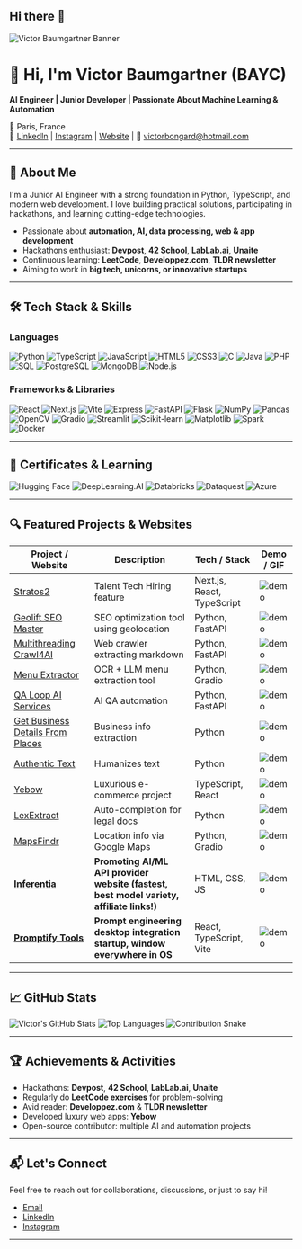 ## Hi there 👋

<!--
**VictorBaumgartner/VictorBaumgartner** is a ✨ _special_ ✨ repository because its `README.md` (this file) appears on your GitHub profile.

Here are some ideas to get you started:

- 🔭 I’m currently working on ...
- 🌱 I’m currently learning ...
- 👯 I’m looking to collaborate on ...
- 🤔 I’m looking for help with ...
- 💬 Ask me about ...
- 📫 How to reach me: ...
- 😄 Pronouns: ...
- ⚡ Fun fact: ...
-->

<!-- Profile Banner -->
![Victor Baumgartner Banner](https://example.com/your-banner-image.jpg)

# 👋 Hi, I'm Victor Baumgartner (BAYC)

**AI Engineer | Junior Developer | Passionate About Machine Learning & Automation**

📍 Paris, France  
🔗 [LinkedIn](https://www.linkedin.com/in/victor-bongard-2b9599334) | [Instagram](https://www.instagram.com/vic.bgd) | [Website](https://victorbaumgartner.com) | 📧 victorbongard@hotmail.com

---

## 🧠 About Me

I'm a Junior AI Engineer with a strong foundation in Python, TypeScript, and modern web development. I love building practical solutions, participating in hackathons, and learning cutting-edge technologies.

- Passionate about **automation, AI, data processing, web & app development**  
- Hackathons enthusiast: **Devpost**, **42 School**, **LabLab.ai**, **Unaite**  
- Continuous learning: **LeetCode**, **Developpez.com**, **TLDR newsletter**  
- Aiming to work in **big tech, unicorns, or innovative startups**

---

## 🛠️ Tech Stack & Skills

### Languages
![Python](https://img.shields.io/badge/-Python-3776AB?style=for-the-badge&logo=python&logoColor=white)
![TypeScript](https://img.shields.io/badge/-TypeScript-3178C6?style=for-the-badge&logo=typescript&logoColor=white)
![JavaScript](https://img.shields.io/badge/-JavaScript-F7DF1E?style=for-the-badge&logo=javascript&logoColor=black)
![HTML5](https://img.shields.io/badge/-HTML5-E34F26?style=for-the-badge&logo=html5&logoColor=white)
![CSS3](https://img.shields.io/badge/-CSS3-1572B6?style=for-the-badge&logo=css3&logoColor=white)
![C](https://img.shields.io/badge/-C-A8B9CC?style=for-the-badge&logo=c&logoColor=white)
![Java](https://img.shields.io/badge/-Java-007396?style=for-the-badge&logo=java&logoColor=white)
![PHP](https://img.shields.io/badge/-PHP-777BB4?style=for-the-badge&logo=php&logoColor=white)
![SQL](https://img.shields.io/badge/-SQL-FF0000?style=for-the-badge&logo=sqlite&logoColor=white)
![PostgreSQL](https://img.shields.io/badge/-PostgreSQL-336791?style=for-the-badge&logo=postgresql&logoColor=white)
![MongoDB](https://img.shields.io/badge/-MongoDB-47A248?style=for-the-badge&logo=mongodb&logoColor=white)
![Node.js](https://img.shields.io/badge/-Node.js-339933?style=for-the-badge&logo=node.js&logoColor=white)

### Frameworks & Libraries
![React](https://img.shields.io/badge/-React-61DAFB?style=for-the-badge&logo=react&logoColor=white)
![Next.js](https://img.shields.io/badge/-Next.js-000000?style=for-the-badge&logo=next.js&logoColor=white)
![Vite](https://img.shields.io/badge/-Vite-646CFF?style=for-the-badge&logo=vite&logoColor=white)
![Express](https://img.shields.io/badge/-Express-000000?style=for-the-badge&logo=express&logoColor=white)
![FastAPI](https://img.shields.io/badge/-FastAPI-009688?style=for-the-badge&logo=fastapi&logoColor=white)
![Flask](https://img.shields.io/badge/-Flask-000000?style=for-the-badge&logo=flask&logoColor=white)
![NumPy](https://img.shields.io/badge/-NumPy-013243?style=for-the-badge&logo=numpy&logoColor=white)
![Pandas](https://img.shields.io/badge/-Pandas-150458?style=for-the-badge&logo=pandas&logoColor=white)
![OpenCV](https://img.shields.io/badge/-OpenCV-5C3EE8?style=for-the-badge&logo=opencv&logoColor=white)
![Gradio](https://img.shields.io/badge/-Gradio-FF6C37?style=for-the-badge&logo=gradio&logoColor=white)
![Streamlit](https://img.shields.io/badge/-Streamlit-FF4B4B?style=for-the-badge&logo=streamlit&logoColor=white)
![Scikit-learn](https://img.shields.io/badge/-Scikit--learn-F7931E?style=for-the-badge&logo=scikit-learn&logoColor=white)
![Matplotlib](https://img.shields.io/badge/-Matplotlib-11557C?style=for-the-badge&logo=matplotlib&logoColor=white)
![Spark](https://img.shields.io/badge/-Apache%20Spark-E25A1C?style=for-the-badge&logo=apache-spark&logoColor=white)
![Docker](https://img.shields.io/badge/-Docker-2496ED?style=for-the-badge&logo=docker&logoColor=white)

---

## 🌟 Certificates & Learning

![Hugging Face](https://img.shields.io/badge/HuggingFace-FF9900?style=for-the-badge&logo=huggingface&logoColor=white)
![DeepLearning.AI](https://img.shields.io/badge/DeepLearning.AI-FF6F61?style=for-the-badge&logo=deeplearning.ai&logoColor=white)
![Databricks](https://img.shields.io/badge/Databricks-FF0000?style=for-the-badge&logo=databricks&logoColor=white)
![Dataquest](https://img.shields.io/badge/Dataquest-0077B5?style=for-the-badge&logo=dataquest&logoColor=white)
![Azure](https://img.shields.io/badge/Azure-0089D6?style=for-the-badge&logo=microsoftazure&logoColor=white)

---

## 🔍 Featured Projects & Websites

<div align="center">

| Project / Website | Description | Tech / Stack | Demo / GIF |
|-----------------|-------------|--------------|------------|
| [Stratos2](https://github.com/VictorBaumgartner/Stratos2) | Talent Tech Hiring feature | Next.js, React, TypeScript | ![demo](https://example.com/stratos2.gif) |
| [Geolift SEO Master](https://github.com/VictorBaumgartner/geolift_seo_master) | SEO optimization tool using geolocation | Python, FastAPI | ![demo](https://example.com/geolift.gif) |
| [Multithreading Crawl4AI](https://github.com/VictorBaumgartner/multithreading_crawl4ai) | Web crawler extracting markdown | Python, FastAPI | ![demo](https://example.com/crawl4ai.gif) |
| [Menu Extractor](https://github.com/VictorBaumgartner/menu-extractor) | OCR + LLM menu extraction tool | Python, Gradio | ![demo](https://example.com/menu-extractor.gif) |
| [QA Loop AI Services](https://github.com/VictorBaumgartner/qa_loop_ai_services) | AI QA automation | Python, FastAPI | ![demo](https://example.com/qa-loop.gif) |
| [Get Business Details From Places](https://github.com/VictorBaumgartner/getBusinessDetailsFromPlaces) | Business info extraction | Python | ![demo](https://example.com/business-details.gif) |
| [Authentic Text](https://github.com/VictorBaumgartner/authentic_text) | Humanizes text | Python | ![demo](https://example.com/authentic-text.gif) |
| [Yebow](https://github.com/VictorBaumgartner/Yebow) | Luxurious e-commerce project | TypeScript, React | ![demo](https://example.com/yebow.gif) |
| [LexExtract](https://github.com/VictorBaumgartner/LexExtract) | Auto-completion for legal docs | Python | ![demo](https://example.com/lexextract.gif) |
| [MapsFindr](https://github.com/VictorBaumgartner/MapsFindr) | Location info via Google Maps | Python, Gradio | ![demo](https://example.com/mapsfindr.gif) |
| [**Inferentia**](https://inferentia.io/) | **Promoting AI/ML API provider website (fastest, best model variety, affiliate links!)** | HTML, CSS, JS | ![demo](https://example.com/inferentia.gif) |
| [**Promptify Tools**](https://promptifytools.com/) | **Prompt engineering desktop integration startup, window everywhere in OS** | React, TypeScript, Vite | ![demo](https://example.com/promptify.gif) |

</div>

---

## 📈 GitHub Stats

![Victor's GitHub Stats](https://github-readme-stats.vercel.app/api?username=VictorBaumgartner&show_icons=true&theme=radical)
![Top Languages](https://github-readme-stats.vercel.app/api/top-langs/?username=VictorBaumgartner&layout=compact&theme=radical)
![Contribution Snake](https://raw.githubusercontent.com/VictorBaumgartner/VictorBaumgartner/output/github-contribution-grid-snake.svg)

---

## 🏆 Achievements & Activities

- Hackathons: **Devpost**, **42 School**, **LabLab.ai**, **Unaite**
- Regularly do **LeetCode exercises** for problem-solving  
- Avid reader: **Developpez.com** & **TLDR newsletter**  
- Developed luxury web apps: **Yebow**  
- Open-source contributor: multiple AI and automation projects  

---

## 📬 Let's Connect

Feel free to reach out for collaborations, discussions, or just to say hi!  

- [Email](mailto:victorbongard@hotmail.com)  
- [LinkedIn](https://www.linkedin.com/in/victor-bongard-2b9599334)  
- [Instagram](https://www.instagram.com/vic.bgd)

---
